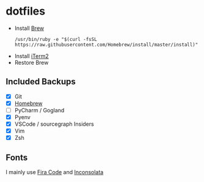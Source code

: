# dotfiles

- Install [Brew](https://brew.sh/)
  ```
  /usr/bin/ruby -e "$(curl -fsSL https://raw.githubusercontent.com/Homebrew/install/master/install)"
  ```
- Install [iTerm2](https://www.iterm2.com/downloads.html)
- Restore Brew

## Included Backups

- [x] Git
- [x] [Homebrew](/homebrew/)
- [ ] PyCharm / Gogland
- [x] Pyenv
- [x] VSCode / sourcegraph Insiders
- [x] Vim
- [x] Zsh

## Fonts

I mainly use [Fira Code](https://github.com/tonsky/FiraCode) and [Inconsolata](https://fonts.google.com/specimen/Inconsolata?selection.family=Inconsolata)
